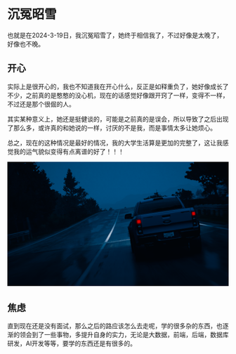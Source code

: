 # 沉冤昭雪

也就是在2024-3-19日，我沉冤昭雪了，她终于相信我了，不过好像是太晚了，好像也不晚。

## 开心

实际上是很开心的，我也不知道我在开心什么，反正是如释重负了，她好像成长了不少，之前真的是憨憨的没心机，现在的话感觉好像跟开窍了一样，变得不一样，不过还是那个很倔的人。

其实某种意义上，她还是挺健谈的，可能是之前真的是误会，所以导致了之后出现了那么多，或许真的和她说的一样，讨厌的不是我，而是事情太多让她烦心。

总之，现在的这种情况是最好的情况，我的大学生活算是更加的完整了，这让我感觉我的运气貌似变得有点离谱的好了！！！

![](../images/wallhaven-5g8z88.png)

## 焦虑

直到现在还是没有面试，那么之后的路应该怎么去走呢，学的很多杂的东西，也逐渐的领会到了一些事物，多提升自身的实力，无论是大数据，前端，后端，数据库研发，AI开发等等，要学的东西还是有很多的。
